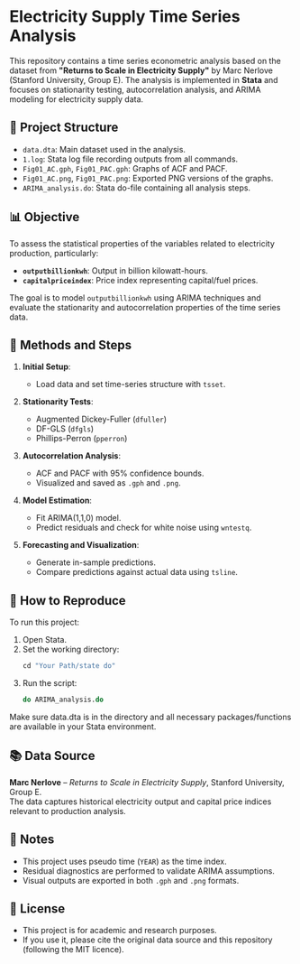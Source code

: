 # Electricity Supply Time Series Analysis

This repository contains a time series econometric analysis based on the dataset from **"Returns to Scale in Electricity Supply"** by Marc Nerlove (Stanford University, Group E). The analysis is implemented in **Stata** and focuses on stationarity testing, autocorrelation analysis, and ARIMA modeling for electricity supply data.

## 📂 Project Structure

- `data.dta`: Main dataset used in the analysis.
- `1.log`: Stata log file recording outputs from all commands.
- `Fig01_AC.gph`, `Fig01_PAC.gph`: Graphs of ACF and PACF.
- `Fig01_AC.png`, `Fig01_PAC.png`: Exported PNG versions of the graphs.
- `ARIMA_analysis.do`: Stata do-file containing all analysis steps.

## 📊 Objective

To assess the statistical properties of the variables related to electricity production, particularly:

- **`outputbillionkwh`**: Output in billion kilowatt-hours.
- **`capitalpriceindex`**: Price index representing capital/fuel prices.

The goal is to model `outputbillionkwh` using ARIMA techniques and evaluate the stationarity and autocorrelation properties of the time series data.

## 🧪 Methods and Steps

1. **Initial Setup**:
   - Load data and set time-series structure with `tsset`.

2. **Stationarity Tests**:
   - Augmented Dickey-Fuller (`dfuller`)
   - DF-GLS (`dfgls`)
   - Phillips-Perron (`pperron`)

3. **Autocorrelation Analysis**:
   - ACF and PACF with 95% confidence bounds.
   - Visualized and saved as `.gph` and `.png`.

4. **Model Estimation**:
   - Fit ARIMA(1,1,0) model.
   - Predict residuals and check for white noise using `wntestq`.

5. **Forecasting and Visualization**:
   - Generate in-sample predictions.
   - Compare predictions against actual data using `tsline`.

## 📁 How to Reproduce

To run this project:

1. Open Stata.
2. Set the working directory:
   ```stata
   cd "Your Path/state do"
3. Run the script:
   ```stata
   do ARIMA_analysis.do
Make sure data.dta is in the directory and all necessary packages/functions are available in your Stata environment.

## 📚 Data Source

**Marc Nerlove** – *Returns to Scale in Electricity Supply*, Stanford University, Group E.  
The data captures historical electricity output and capital price indices relevant to production analysis.

## 📌 Notes

- This project uses pseudo time (`YEAR`) as the time index.
- Residual diagnostics are performed to validate ARIMA assumptions.
- Visual outputs are exported in both `.gph` and `.png` formats.

## 📜 License
   - This project is for academic and research purposes.  
   - If you use it, please cite the original data source and this repository (following the MIT licence).
